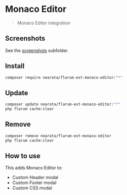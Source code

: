 # Monaco Editor

> Monaco Editor integration

## Screenshots

See the [screenshots](screenshots) subfolder.

## Install

```sh
composer require nearata/flarum-ext-monaco-editor:"*"
```

## Update

```sh
composer update nearata/flarum-ext-monaco-editor:"*"
php flarum cache:clear
```

## Remove

```sh
composer remove nearata/flarum-ext-monaco-editor
php flarum cache:clear
```

## How to use

This adds Monaco Editor to:

- Custom Header modal
- Custom Footer modal
- Custom CSS modal
